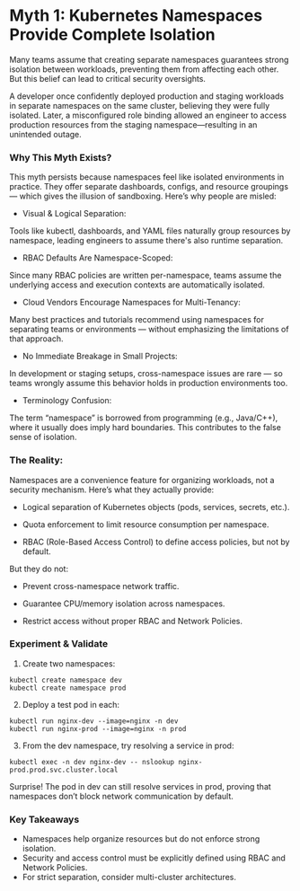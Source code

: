 # Myth 1: Kubernetes Namespaces Provide Complete Isolation
Many teams assume that creating separate namespaces guarantees strong isolation between workloads, preventing them from affecting each other. But this belief can lead to critical security oversights.

A developer once confidently deployed production and staging workloads in separate namespaces on the same cluster, believing they were fully isolated. Later, a misconfigured role binding allowed an engineer to access production resources from the staging namespace—resulting in an unintended outage.

### Why This Myth Exists?
This myth persists because namespaces feel like isolated environments in practice. They offer separate dashboards, configs, and resource groupings — which gives the illusion of sandboxing. Here’s why people are misled:

- Visual & Logical Separation:

Tools like kubectl, dashboards, and YAML files naturally group resources by namespace, leading engineers to assume there's also runtime separation.

- RBAC Defaults Are Namespace-Scoped:

Since many RBAC policies are written per-namespace, teams assume the underlying access and execution contexts are automatically isolated.

- Cloud Vendors Encourage Namespaces for Multi-Tenancy:

Many best practices and tutorials recommend using namespaces for separating teams or environments — without emphasizing the limitations of that approach.

- No Immediate Breakage in Small Projects:

In development or staging setups, cross-namespace issues are rare — so teams wrongly assume this behavior holds in production environments too.

- Terminology Confusion:

The term “namespace” is borrowed from programming (e.g., Java/C++), where it usually does imply hard boundaries. This contributes to the false sense of isolation.


### The Reality:
Namespaces are a convenience feature for organizing workloads, not a security mechanism. Here’s what they actually provide:

- Logical separation of Kubernetes objects (pods, services, secrets, etc.).

- Quota enforcement to limit resource consumption per namespace.

- RBAC (Role-Based Access Control) to define access policies, but not by default.

But they do not:

- Prevent cross-namespace network traffic.

- Guarantee CPU/memory isolation across namespaces.

- Restrict access without proper RBAC and Network Policies.

### Experiment & Validate
1. Create two namespaces:
```
kubectl create namespace dev  
kubectl create namespace prod  
```
2. Deploy a test pod in each:
```
kubectl run nginx-dev --image=nginx -n dev  
kubectl run nginx-prod --image=nginx -n prod  
```
3. From the dev namespace, try resolving a service in prod:
```
kubectl exec -n dev nginx-dev -- nslookup nginx-prod.prod.svc.cluster.local 
```

Surprise! The pod in dev can still resolve services in prod, proving that namespaces don’t block network communication by default.

### Key Takeaways
- Namespaces help organize resources but do not enforce strong isolation.
- Security and access control must be explicitly defined using RBAC and Network Policies.
- For strict separation, consider multi-cluster architectures.